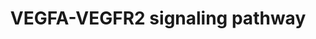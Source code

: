 ---
annotations:
- id: CL:0000115
  parent: native cell
  type: Cell Type Ontology
  value: endothelial cell
- id: PW:0000243
  parent: regulatory pathway
  type: Pathway Ontology
  value: vascular endothelial growth factor signaling pathway
authors:
- Prslab
- Khanspers
- AlexanderPico
- Egonw
- MaintBot
- DeSl
- Eweitz
description: 'Angiogenesis, the formation of new blood vessels from pre-existing vasculature,
  is central to a number of physiological conditions, from embryogenesis to wound
  healing in adults and is a hallmark of pathological conditions such as tumorigenesis
  [1-3]. Angiogenesis is mediated by the coordinated action of a variety of growth
  factors, metabolites and cell adhesion molecules in endothelial cells [4-6]. Vascular
  endothelial growth factor (VEGF) is the principal angiogenic growth factor modulating
  neovascularization [7].  The biological effect of VEGF is mediated through specific
  VEGF receptors on endothelial cell surface. VEGFs (VEGF-A, VEGF-B, VEGF-C and VEGF-D)
  interact with VEGF receptors such as VEGFR1, VEGFR2 and VEGFR3. Among them, VEGFA/VEGFR2
  signaling appears to mediate cellular responses involved in angiogenesis prominently.
  Further, VEGF/VEGFR1 signaling, though weak, converges to VEGFR2 signaling pathway.
  VEGFA binding to VEGFR2 at the surface of endothelial cells leads to dimerization
  and auto-phosphorylation of specific tyrosine residues in the cytoplasmic domain
  of VEGFR2. It leads to activation of multiple downstream signaling cascades and
  promotes endothelial cell proliferation, migration, and tube formation relevant
  to angiogenesis [8]. VEGFR2 dependent activation of PI3K-AKT-mTOR signaling regulates
  cell survival, cell proliferation, anti-apoptotic and cell permeability functions
  [9]. Another important pathway of VEGF mediated cell proliferation appears to be
  through PLCÎ³-mediated activation of PKC and downstream induction of the ERK and
  other PKC-dependent pathways [10]. Endothelial cell migration is induced by VEGFA/VEGFR2
  signaling through activation of p38MAPK (actin polymerization) and FAK (focal adhesion
  turnover) which is particularly important in directed migration. Phosphosite specificity
  towards downstream signalling has also been documented. Phosphosite mapping documented
  seven phosphosites in VEGFR2 receptor: Y1054, Y1214, Y801, Y1175, Y951, Y1059 and
  Y996. Phosphorylation of Y1214 and Y1054 regulates signaling events involved in
  cell migration. Y801 phosphorylation regulates cell survival. Y1175 regulates both
  cell proliferation and migration. Y951 and Y1059 phosphorylation regulates cell
  survival, cell migration and cell proliferation.  VEGFA/VEGFR2 signaling network
  compiles data available in the literature with respect to VEGFA signaling (especially
  VEGFA-165) through VEGFR2 in endothelial cells. The signaling events involving these
  proteins were derived from experimentally validated data involving multiple experimental
  techniques and approaches. Individual signaling events in VEGFR2 signaling networks
  leading to cell proliferation, migration and survival were identified and categorized
  into protein-protein interactions, enzyme-catalyzed events, activation/inhibition
  reactions, transport of protein across subcellular compartments, and gene regulation
  events. Signaling molecules involved in VEGFA/VEGFR2 signaling were categorized
  to enzymes, receptors and transcription factors and the contextual activation/deactivation
  of these molecules downstream to VEGFA/ VEGFR2 signaling, in modulating angiogenesis,
  is documented.  VEGFA dependent angiogenesis pathway map depicts the integration
  of signaling pathways regulating cell survival, cell migration, cell proliferation,
  cellular interactions downstream of VEGFA/VEGFR2 signaling relevant to angiogenesis,
  regulation of VEGFR2, phosphosite specificity of VEGFR2 towards downstream signaling,
  post-translational modifications, molecular function-based information, cross-talks
  among proteins in the canonical signaling modules and the information on the compartmentalization
  of proteins. The map of VEGFA/VEGFR2 signaling network is interactive to help investigators
  to add new information as it becomes available in the future for analysis or representation.   VEGFA
  dependent angiogenesis pathway map may please be cited as:   1. Abhinand, C. S.,
  Raju, R., Soumya, S. J., Arya, P. S., and Sudhakaran, P. R. (2016). VEGF-A/VEGFR2
  signaling network in endothelial cells relevant to angiogenesis. Journal of cell
  communication and signaling, 10(4), 347-354.  2. Sunitha, P., Raju, R., Sajil, C.K.,
  Abhinand, C.S., Nair, A.S., Oommen, O.V., Sugunan, V.S.,  and Sudhakaran, P.R. (2019).
  Temporal VEGFA responsive genes in HUVECs: Gene signatures and potential ligands/receptors
  fine-tuning angiogenesis. Journal of Cell Communication and Signaling, 13, 561 -
  571.   References  [1] Folkman J (1971). Tumor angiogenesis: therapeutic implications.
  N Engl J Med. 285:1182-1186.   [2] Chatterjee S, Heukamp LC, Siobal M et al., 2013.
  Tumor VEGF: VEGFR2 autocrine feed-forward loop triggers angiogenesis in lung cancer.
  J Clin Invest. 123:1732-1740.   [3] Shibuya M (2014). VEGF-VEGFR Signals in Health
  and Disease. BiomolTher (Seoul). 22:1-9.   [4] Kumar VB, Binu S, Soumya SJ et al.,
  2014. Regulation of vascular endothelial growth factor by metabolic context of the
  cell. Glycoconj J. 31:427-434.   [5] Kitazume S, Imamaki R, Ogawa K et al., 2014.
  Sweet role of platelet endothelial cell adhesion molecule in understanding angiogenesis.
  Glycobiology. 24:1260-1264.   [6] Kunhiraman H, Edatt L, Thekkeveedu S et al., 2016.
  2‐Deoxy Glucose Modulates Expression and Biological Activity of VEGF in a SIRT‐1
  Dependent Mechanism. J Cell Biochem.   [7] Lohela M, Bry M, Tammela T et al., 2009.
  VEGFs and receptors involved in angiogenesis versus lymphangiogenesis. Curr Opin
  Cell Biol. 21:154-165.   [8] Koch S, Claesson-Welsh L, 2012. Signal transduction
  by vascular endothelial growth factor receptors. Cold Spring Harbor perspectives
  in medicine. 2(7):a006502.   [9] Koch S, Tugues S, Li X et al., 2011. Signal transduction
  by vascular endothelial growth factor receptors. Biochem J.437:169-183.  [10] Simons
  M, Gordon E, Claesson-Welsh L. 2016. Mechanisms and regulation of endothelial VEGF
  receptor signalling. Nat Rev Mol Cell Biol.'
last-edited: 2021-05-14
ndex: 37b9b87c-8b68-11eb-9e72-0ac135e8bacf
organisms:
- Homo sapiens
redirect_from:
- /index.php/Pathway:WP3888
- /instance/WP3888
revision: null
schema-jsonld:
- '@context': https://schema.org/
  '@id': https://wikipathways.github.io/pathways/WP3888.html
  '@type': Dataset
  creator:
    '@type': Organization
    name: WikiPathways
  description: 'Angiogenesis, the formation of new blood vessels from pre-existing
    vasculature, is central to a number of physiological conditions, from embryogenesis
    to wound healing in adults and is a hallmark of pathological conditions such as
    tumorigenesis [1-3]. Angiogenesis is mediated by the coordinated action of a variety
    of growth factors, metabolites and cell adhesion molecules in endothelial cells
    [4-6]. Vascular endothelial growth factor (VEGF) is the principal angiogenic growth
    factor modulating neovascularization [7].  The biological effect of VEGF is mediated
    through specific VEGF receptors on endothelial cell surface. VEGFs (VEGF-A, VEGF-B,
    VEGF-C and VEGF-D) interact with VEGF receptors such as VEGFR1, VEGFR2 and VEGFR3.
    Among them, VEGFA/VEGFR2 signaling appears to mediate cellular responses involved
    in angiogenesis prominently. Further, VEGF/VEGFR1 signaling, though weak, converges
    to VEGFR2 signaling pathway. VEGFA binding to VEGFR2 at the surface of endothelial
    cells leads to dimerization and auto-phosphorylation of specific tyrosine residues
    in the cytoplasmic domain of VEGFR2. It leads to activation of multiple downstream
    signaling cascades and promotes endothelial cell proliferation, migration, and
    tube formation relevant to angiogenesis [8]. VEGFR2 dependent activation of PI3K-AKT-mTOR
    signaling regulates cell survival, cell proliferation, anti-apoptotic and cell
    permeability functions [9]. Another important pathway of VEGF mediated cell proliferation
    appears to be through PLCÎ³-mediated activation of PKC and downstream induction
    of the ERK and other PKC-dependent pathways [10]. Endothelial cell migration is
    induced by VEGFA/VEGFR2 signaling through activation of p38MAPK (actin polymerization)
    and FAK (focal adhesion turnover) which is particularly important in directed
    migration. Phosphosite specificity towards downstream signalling has also been
    documented. Phosphosite mapping documented seven phosphosites in VEGFR2 receptor:
    Y1054, Y1214, Y801, Y1175, Y951, Y1059 and Y996. Phosphorylation of Y1214 and
    Y1054 regulates signaling events involved in cell migration. Y801 phosphorylation
    regulates cell survival. Y1175 regulates both cell proliferation and migration.
    Y951 and Y1059 phosphorylation regulates cell survival, cell migration and cell
    proliferation.  VEGFA/VEGFR2 signaling network compiles data available in the
    literature with respect to VEGFA signaling (especially VEGFA-165) through VEGFR2
    in endothelial cells. The signaling events involving these proteins were derived
    from experimentally validated data involving multiple experimental techniques
    and approaches. Individual signaling events in VEGFR2 signaling networks leading
    to cell proliferation, migration and survival were identified and categorized
    into protein-protein interactions, enzyme-catalyzed events, activation/inhibition
    reactions, transport of protein across subcellular compartments, and gene regulation
    events. Signaling molecules involved in VEGFA/VEGFR2 signaling were categorized
    to enzymes, receptors and transcription factors and the contextual activation/deactivation
    of these molecules downstream to VEGFA/ VEGFR2 signaling, in modulating angiogenesis,
    is documented.  VEGFA dependent angiogenesis pathway map depicts the integration
    of signaling pathways regulating cell survival, cell migration, cell proliferation,
    cellular interactions downstream of VEGFA/VEGFR2 signaling relevant to angiogenesis,
    regulation of VEGFR2, phosphosite specificity of VEGFR2 towards downstream signaling,
    post-translational modifications, molecular function-based information, cross-talks
    among proteins in the canonical signaling modules and the information on the compartmentalization
    of proteins. The map of VEGFA/VEGFR2 signaling network is interactive to help
    investigators to add new information as it becomes available in the future for
    analysis or representation.   VEGFA dependent angiogenesis pathway map may please
    be cited as:   1. Abhinand, C. S., Raju, R., Soumya, S. J., Arya, P. S., and Sudhakaran,
    P. R. (2016). VEGF-A/VEGFR2 signaling network in endothelial cells relevant to
    angiogenesis. Journal of cell communication and signaling, 10(4), 347-354.  2.
    Sunitha, P., Raju, R., Sajil, C.K., Abhinand, C.S., Nair, A.S., Oommen, O.V.,
    Sugunan, V.S.,  and Sudhakaran, P.R. (2019). Temporal VEGFA responsive genes in
    HUVECs: Gene signatures and potential ligands/receptors fine-tuning angiogenesis.
    Journal of Cell Communication and Signaling, 13, 561 - 571.   References  [1]
    Folkman J (1971). Tumor angiogenesis: therapeutic implications. N Engl J Med.
    285:1182-1186.   [2] Chatterjee S, Heukamp LC, Siobal M et al., 2013. Tumor VEGF:
    VEGFR2 autocrine feed-forward loop triggers angiogenesis in lung cancer. J Clin
    Invest. 123:1732-1740.   [3] Shibuya M (2014). VEGF-VEGFR Signals in Health and
    Disease. BiomolTher (Seoul). 22:1-9.   [4] Kumar VB, Binu S, Soumya SJ et al.,
    2014. Regulation of vascular endothelial growth factor by metabolic context of
    the cell. Glycoconj J. 31:427-434.   [5] Kitazume S, Imamaki R, Ogawa K et al.,
    2014. Sweet role of platelet endothelial cell adhesion molecule in understanding
    angiogenesis. Glycobiology. 24:1260-1264.   [6] Kunhiraman H, Edatt L, Thekkeveedu
    S et al., 2016. 2‐Deoxy Glucose Modulates Expression and Biological Activity of
    VEGF in a SIRT‐1 Dependent Mechanism. J Cell Biochem.   [7] Lohela M, Bry M, Tammela
    T et al., 2009. VEGFs and receptors involved in angiogenesis versus lymphangiogenesis.
    Curr Opin Cell Biol. 21:154-165.   [8] Koch S, Claesson-Welsh L, 2012. Signal
    transduction by vascular endothelial growth factor receptors. Cold Spring Harbor
    perspectives in medicine. 2(7):a006502.   [9] Koch S, Tugues S, Li X et al., 2011.
    Signal transduction by vascular endothelial growth factor receptors. Biochem J.437:169-183.  [10]
    Simons M, Gordon E, Claesson-Welsh L. 2016. Mechanisms and regulation of endothelial
    VEGF receptor signalling. Nat Rev Mol Cell Biol.'
  keywords:
  - ''
  - ABCF2
  - ABL1
  - ACACA
  - ACACB
  - ACKR3
  - ACOT9
  - ACP1
  - ACTG1
  - ADAM10
  - ADAM9
  - ADAMTS1
  - ADAMTS9
  - ADRB2
  - AFDN
  - AKAP2
  - AKT1
  - AKT1S1
  - ALB
  - ALDOA
  - AMOT
  - ANXA1
  - AP2A1
  - AP2S1
  - APOLD1
  - ARF4
  - ARF6
  - ARHGEF15
  - ARMCX1
  - ARPC5L
  - ARRB2
  - ASCC3
  - ATF2
  - ATF4
  - ATF6
  - ATP6V0D1
  - ATP6V1E1
  - BCAR1
  - BCL2
  - BCL2L1
  - BIN1
  - BIRC5
  - BMP10
  - BMP2
  - BMX
  - BRD4
  - BSG
  - C15ORF39
  - CACNA2D1
  - CALR
  - CALU
  - CAMKK2
  - CAPN2
  - CAPZB
  - CASC10
  - CAV1
  - CBL
  - CCDC124
  - CCL2
  - CCND1
  - CCRL2
  - CCT7
  - CDC42
  - CDC42BPB
  - CDH5
  - CDKN1B
  - CFL1
  - CGNL1
  - CHAC1
  - CLIC1
  - CLTC
  - CNP
  - COPG1
  - CREB1
  - CREBBP
  - CRIP2
  - CRK
  - CSK
  - CSRP1
  - CSRP2
  - CTGF
  - CTNNA1
  - CTNNB1
  - CTNND1
  - CXCL8
  - CYBB
  - CYCS
  - CYP2C8
  - CYR61
  - DECR1
  - DHX29
  - DHX36
  - DKK1
  - DLL4
  - DNAJA1
  - DNAJB4
  - DNAJB9
  - DOK1
  - DPM1
  - DSC1
  - DUSP5
  - EEA1
  - EGR1
  - EGR3
  - EIF2A
  - EIF2AK3
  - EIF3D
  - EIF3F
  - EIF3H
  - EIF4E
  - EIF4G1
  - EIF4G2
  - ELK1
  - ENG
  - EPB41
  - EPHA2
  - EPHB2
  - EPN1
  - EPRS
  - EPS15
  - ERG
  - ERN1
  - ETS1
  - EWSR1
  - EZR
  - F3
  - FADD
  - FAF1
  - FAM120A
  - FARSB
  - FAS
  - FBXW11
  - FGA
  - FGB
  - FGD5
  - FGG
  - FHL2
  - FHOD1
  - FJX1
  - FLII
  - FLNB
  - FLT1
  - FMNL3
  - FN1
  - FOXO1
  - FOXO3
  - FOXO4
  - FRS2
  - FSCN1
  - FUT1
  - FXR2
  - FYN
  - GAB1
  - GAPDH
  - GATA2
  - GIGYF2
  - GIPC1
  - GJA1
  - GLUD1
  - GPC1
  - GPX1
  - GRB10
  - GRB2
  - GRSF1
  - GSK3B
  - HBD
  - HBEGF
  - HDAC1
  - HDAC4
  - HDAC5
  - HDAC7
  - HDAC9
  - HERPUD1
  - HGS
  - HLX
  - HMGB1
  - HRAS
  - HSP90AA1
  - HSP90AB2P
  - HSPA1A
  - HSPB1
  - HTRA1
  - HYOU1
  - ICAM1
  - IDH2
  - IER5
  - IGFBP3
  - IGFBP7
  - INPP5K
  - IQGAP1
  - ITCH
  - ITGAV
  - ITGB1
  - ITGB3
  - ITGB5
  - ITPR1
  - JAG1
  - JUN
  - KANK1
  - KATNAL2
  - KL
  - LARP7
  - LDB2
  - LDHA
  - LIMK1
  - LMAN1
  - LMO2
  - LRRC59
  - LRRFIP2
  - LUC7L
  - MAP2K1
  - MAP2K2
  - MAP2K3
  - MAP2K4
  - MAP2K6
  - MAP2K7
  - MAP3K5
  - MAPK1
  - MAPK12
  - MAPK14
  - MAPK3
  - MAPK8
  - MAPK9
  - MAPKAP1
  - MAPKAPK2
  - MAPKAPK5
  - MDM2
  - MEF2C
  - MICAL2
  - MKNK1
  - MLLT4
  - MLST8
  - MMP10
  - MMP14
  - MMP2
  - MMRN2
  - MOV10
  - MTOR
  - MYH11
  - MYH9
  - MYL2
  - MYO1C
  - MYO6
  - NAP1L1
  - NAPA
  - NCF1
  - NCF2
  - NCK1
  - NCL
  - NDRG1
  - NEXN
  - NFATC1
  - NFATC2
  - NFKB1
  - NFKBIA
  - NOS3
  - NOTCH4
  - NOX4
  - NR4A1
  - NR4A2
  - NR4A3
  - NRARP
  - NRDG1
  - NRP1
  - NRP2
  - NUMB
  - NUR4A1
  - OCLN
  - OCRL
  - P4HA2
  - P4HB
  - PABPC1
  - PAK1
  - PAK2
  - PBXIP1
  - PDE4DIP
  - PDIA6
  - PDPK1
  - PFN1
  - PGD
  - PGF
  - PGK1
  - PIK3CA
  - PIK3R1
  - PIK3R2
  - PLA2G4A
  - PLA2G5
  - PLAU
  - PLAUR
  - PLCB3
  - PLCG1
  - PLOD3
  - PNP
  - PPM1G
  - PPP1CA
  - PPP2CA
  - PPP3CA
  - PRDX2
  - PRDX6
  - PRKAA1
  - PRKAA2
  - PRKCA
  - PRKCB
  - PRKCD
  - PRKCE
  - PRKCI
  - PRKCZ
  - PRKD1
  - PRKD2
  - PRKG1
  - PRKRA
  - PRRC2C
  - PSMD11
  - PSMD4
  - PTGS2
  - PTK2
  - PTK2B
  - PTMA
  - PTPN1
  - PTPN11
  - PTPN14
  - PTPN6
  - PTPN9
  - PTPRJ
  - PTPRZ1
  - PXN
  - QKI
  - R1CTOR
  - RAB11
  - RAB37
  - RAB4A
  - RAB5A
  - RAC1
  - RACK1
  - RAF1
  - RAP1A
  - RAP1B
  - RAPGEF1
  - RAPTOR
  - RBM39
  - RCAN1
  - RCAN2
  - RCN1
  - RELA
  - RHOA
  - RHOC
  - RHOJ
  - RND1
  - ROCK1
  - ROCK2
  - RPL10A
  - RPL13A
  - RPL18A
  - RPL26
  - RPL27
  - RPL39P5
  - RPL5
  - RPL7
  - RPLP2
  - RPS11
  - RPS6
  - RPS6KA5
  - RPS6KB1
  - S1PR1
  - SARS
  - SCUBE2
  - SDCBP
  - SDF2L1
  - SELE
  - SEMA6D
  - SET
  - SH2D2A
  - SH3BGRL3
  - SHB
  - SHC1
  - SHC2
  - SHROOM2
  - SIAH2
  - SLC25A11
  - SLC25A25
  - SLC2A14
  - SLC39A14
  - SLC7A1
  - SLC8A1
  - SMARCA2
  - SND1
  - SOD2
  - SPHK1
  - SPIRE1
  - SRC
  - SRF
  - SRP54
  - SRPK1
  - SSR3
  - SSR4
  - STAM
  - STAT1
  - STAT3
  - STAT6
  - STIP1
  - SYNJ1
  - TAL1
  - TAOK2
  - TBCA
  - TCEB1
  - TCEB3
  - TEAD4
  - TFAM
  - TFCP2
  - TKT
  - TMEM170A
  - TMOD1
  - TMOD3
  - TMSB10
  - TMSB4X
  - TNFRSF10C
  - TNFRSF25
  - TNXB
  - TPCN2
  - TPM3
  - TPP1
  - TRAF3IP2
  - TRIP4
  - TRPC1
  - TRPC3
  - TUBA1C
  - TUBB8
  - TXN
  - TXNDC5
  - TXNIP
  - UBAP2L
  - USP10
  - VAV2
  - VCAM1
  - VCL
  - VEGFA
  - VEGFR2
  - VPS39
  - WASF1
  - YWHAE
  - ZC3H15
  - ZNF555
  license: CC0
  name: VEGFA-VEGFR2 signaling pathway
seo: CreativeWork
title: VEGFA-VEGFR2 signaling pathway
wpid: WP3888
---